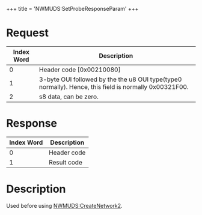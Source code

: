 +++
title = 'NWMUDS:SetProbeResponseParam'
+++

# Request

| Index Word | Description                                                                                           |
|------------|-------------------------------------------------------------------------------------------------------|
| 0          | Header code \[0x00210080\]                                                                            |
| 1          | 3-byte OUI followed by the the u8 OUI type(type0 normally). Hence, this field is normally 0x00321F00. |
| 2          | s8 data, can be zero.                                                                                 |

# Response

| Index Word | Description |
|------------|-------------|
| 0          | Header code |
| 1          | Result code |

# Description

Used before using
[NWMUDS:CreateNetwork2](NWMUDS:CreateNetwork2 "wikilink").